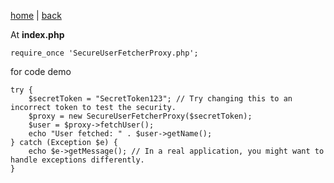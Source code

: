 [home](./page01.md)  | [back](./page05.md) 

At **index.php**
```
require_once 'SecureUserFetcherProxy.php';
```
for code demo
```
try {
    $secretToken = "SecretToken123"; // Try changing this to an incorrect token to test the security.
    $proxy = new SecureUserFetcherProxy($secretToken);
    $user = $proxy->fetchUser();
    echo "User fetched: " . $user->getName();
} catch (Exception $e) {
    echo $e->getMessage(); // In a real application, you might want to handle exceptions differently.
}
```


